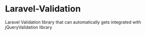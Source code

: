# Laravel-Validation
Laravel Validation  library that can automatically gets integrated with jQueryValidation library
